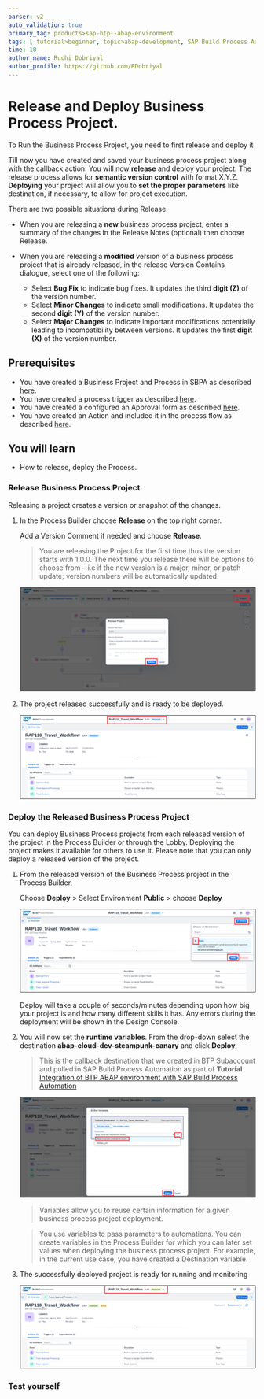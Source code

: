 ```yaml
---
parser: v2
auto_validation: true
primary_tag: products>sap-btp--abap-environment
tags: [ tutorial>beginner, topic>abap-development, SAP Build Process Automation, software-product>sap-business-technology-platform, tutorial>license]
time: 10
author_name: Ruchi Dobriyal
author_profile: https://github.com/RDobriyal
---
```


# Release and Deploy Business Process Project. 

<!-- description --> To Run the Business Process Project, you need to first release and deploy it 

Till now you have created and saved your business process project along with the callback action. You will now **release** and deploy your project. The release process allows for **semantic version control** with format X.Y.Z. **Deploying** your project will allow you to **set the proper parameters** like destination, if necessary, to allow for project execution.  

There are two possible situations during Release:

 - When you are releasing a **new** business process project, enter a summary of the changes in the Release Notes (optional) then choose Release.

 - When you are releasing a **modified** version of a business process project that is already released, in the release Version Contains dialogue, select one of the following:

    - Select **Bug Fix** to indicate bug fixes. It updates the third **digit (Z)** of the version number.
    - Select **Minor Changes** to indicate small modifications. It updates the second **digit (Y)** of the version number.
    - Select **Major Changes** to indicate important modifications potentially leading to incompatibility between versions. It updates the first **digit (X)** of the version number. 

## Prerequisites

- You have created a Business Project and Process in SBPA as described [here](https://developers-qa-blue.wcms-nonprod.c.eu-de-2.cloud.sap/tutorials/abap-environment-sbpa-workflow-bp.html).
- You have created a process trigger as described [here](https://developers-qa-blue.wcms-nonprod.c.eu-de-2.cloud.sap/tutorials/abap-environment-sbpa-workflow-trigger.html).
- You have created a configured an Approval form as described [here](https://developers-qa-blue.wcms-nonprod.c.eu-de-2.cloud.sap/tutorials/abap-environment-sbpa-workflow-form.html).
- You have created an Action and included it in the process flow as described [here](https://developers-qa-blue.wcms-nonprod.c.eu-de-2.cloud.sap/tutorials/abap-environment-sbpa-workflow-action.html).

## You will learn

- How to release, deploy the Process.


### Release Business Process Project

Releasing a project creates a version or snapshot of the changes.

 1. In the Process Builder choose **Release** on the top right corner. 

    Add a Version Comment if needed and choose **Release**. 

    >You are releasing the Project for the first time thus the version starts with 1.0.0. The next time you release there will be options to choose from – i.e if the new version is a major, minor, or patch update; version numbers will be automatically updated.

     ![ReleaseProcess](ReleaseProcess.png)

 2. The project released successfully and is ready to be deployed.

     ![ReleaseProcess2](ReleaseProcess2.png)


### Deploy the Released Business Process Project

 You can deploy Business Process projects from each released version of the project in the Process Builder or through the Lobby. Deploying the project makes it available for others to use it. Please note that you can only deploy a released version of the project.

 1. From the released version of the Business Process project in the Process Builder,   
    
    Choose **Deploy** > Select Environment **Public** > choose **Deploy**


       ![Deploy](Deploy.png)

     Deploy will take a couple of seconds/minutes depending upon how big your project is and how many different skills it has. Any errors during the deployment will be shown in the Design Console.


 2. You will now set the **runtime variables**. From the drop-down select the destination **abap-cloud-dev-steampunk-canary** and click **Deploy**. 

    >This is the callback destination that we created in BTP Subaccount and pulled in SAP Build Process Automation as part of **Tutorial** [Integration of BTP ABAP environment with SAP Build Process Automation](https://developers-qa-blue.wcms-nonprod.c.eu-de-2.cloud.sap/tutorials/abap-environment-sbpa-workflow-integration.html)

       ![RuntimeVariable](RuntimeVariable.png)

    >Variables allow you to reuse certain information for a given business process project deployment. 
         
    >You use variables to pass parameters to automations. You can create variables in the Process Builder for which you can later set values when deploying the business process project. For example, in the current use case, you have created a Destination variable.

 3.	The successfully deployed project is ready for running and monitoring

     ![DeployedProject](DeployedProject.png)


  ### Test yourself






